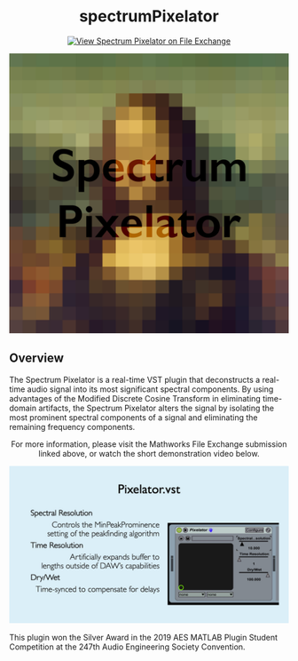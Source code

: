 <div  align="center">

# spectrumPixelator
[![View Spectrum Pixelator on File Exchange](https://www.mathworks.com/matlabcentral/images/matlab-file-exchange.svg)](https://www.mathworks.com/matlabcentral/fileexchange/72449-spectrum-pixelator)

<img width="600px" src="docs/imgs/logo.jpg">

</div>

## Overview

The Spectrum Pixelator is a real-time VST plugin that deconstructs a real-time audio signal into its most significant spectral components. By using advantages of the Modified Discrete Cosine Transform in eliminating time-domain artifacts, the Spectrum Pixelator alters the signal by isolating the most prominent spectral components of a signal and eliminating the remaining frequency components.

<div  align="center">
<p>For more information, please visit the Mathworks File Exchange submission linked above, or watch the short demonstration video below.</p>
<a href="https://youtu.be/tT46hXvSd8Q"><img width="600px" src="docs/imgs/thumb.jpg"></a> 
</div>

This plugin won the Silver Award in the 2019 AES MATLAB Plugin Student Competition at the 247th Audio Engineering Society Convention.
